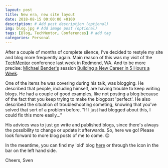 ```yaml
---
layout: post
title: New era, new site layout
date: 2018-08-15 00:00:00 +0100
description: # Add post description (optional)
img: blog.jpg # Add image post (optional)
tags: [Blog, TechMentor, Conferences] # add tag
categories: Personal
---
```


After a couple of months of complete silence, I've decided to restyle my site and blog more frequently again. Main reason of this was my visit of the <a href="https://techmentorevents.com/Events/Redmond-2018/Home.aspx" target="_blank">TechMentor</a> conference last week in Redmond, WA. And to be more precise: <a href="http://www.twitter.com/michaelbender" target="_blank">Michael Bender's</a> session  <a href="https://techmentorevents.com/Events/Redmond-2018/Sessions/Thursday/TH14-Building-a-New-Career-in-5-Hours-a-Week.aspx" target="_blank">Building a New Career in 5 Hours a Week</a>.

One of the items he was covering during his talk, was blogging. He described that people, including himself, are having trouble to keep writing blogs. He had a couple of good examples, like not posting a blog because of the fact that you keep trying to make the blogpost 'perfect'. He also described the situation of troubleshooting someting, knowing that you've solved that sort of a problem before. "If I just had blogged about this, I could fix this more easily..."

His advices was to just go write and published blogs, since there's always the possibility to change or update it afterwards.
So, here we go! Please look forward to more blog posts of me to come. :wink:

In the meantime, you can find my 'old' blog <a href="http://archive.svenvanrijen.nl" target="_blank">here</a> or through the <a href="http://archive.svenvanrijen.nl" target="_blank"><i class="fa fa-archive" aria-hidden="true"></i></a>icon in the bar on the left hand side.

Cheers,
Sven